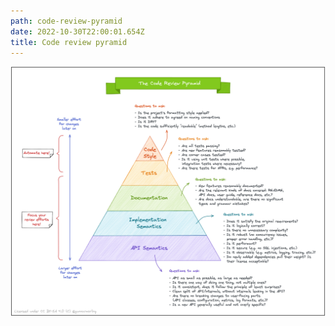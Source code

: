 ```yaml
---
path: code-review-pyramid
date: 2022-10-30T22:00:01.654Z
title: Code review pyramid
---
```

![](../assets/code_review_pyramid.png)